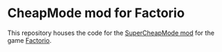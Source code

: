 # CheapMode mod for Factorio

This repository houses the code for the
[SuperCheapMode mod](https://mods.factorio.com/mod/SuperCheapMode) for the game
[Factorio](https://factorio.com/).
